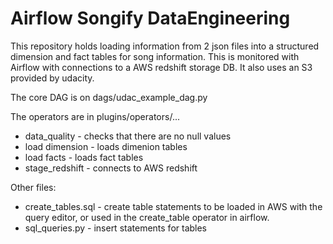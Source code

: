 # Airflow Songify DataEngineering

This repository holds loading information from 2 json files into a structured dimension and fact tables for song information. This is monitored with Airflow with connections to a AWS redshift storage DB. It also uses an S3 provided by udacity. 

The core DAG is on dags/udac_example_dag.py 

The operators are in plugins/operators/... 
  - data_quality - checks that there are no null values 
  - load dimension - loads dimenion tables 
  - load facts - loads fact tables 
  - stage_redshift - connects to AWS redshift 

Other files: 
- create_tables.sql - create table statements to be loaded in AWS with the query editor, or used in the create_table operator in airflow. 
- sql_queries.py - insert statements for tables 
